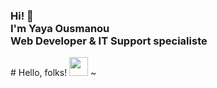   <!-- Hi there! Feel free to make this your own but don't use my data. Attributions are welcomed --> 
<h3>Hi! 👋<br>I'm Yaya Ousmanou<br>Web Developer & IT Support specialiste</h3>
# Hello, folks! <img src="https://raw.githubusercontent.com/Ousmanou-Ardo/Ousmanou-Ardo/master/wave.gif" width="30px">
~
